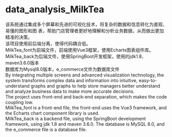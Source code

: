 # data_analysis_MilkTea
该系统通过集成多个屏幕和先进的可视化技术，将复杂的数据和信息转化为直观、易懂的图形和图 表，帮助门店管理者更好地理解和分析业务数据，从而做出更加精准的决策。  
该项目使用前后端分离，使得代码耦合低。  
MilkTea_font为前端文件，前端使用Vue3框架，使用Echarts图表组件库。  
MilkTea_back为后端文件，使用SpringBoot开发框架，使用的jdk1.8、maven3.6.0版本  
数据库为Mysql8.0版本，e_commerce文件为数据库文件  
By integrating multiple screens and advanced visualization technology, the system transforms complex data and information into intuitive, easy-to-understand graphs and graphs to help store managers better understand and analyze business data to make more accurate decisions.  
The project uses front-end and back-end separation, which makes the code coupling low.  
MilkTea_font is a front-end file, the front-end uses the Vue3 framework, and the Echarts chart component library is used.  
MilkTea_back is a backend file, using the SpringBoot development framework, using jdk 1.8 and maven 3.6.0.
The database is MySQL 8.0, and the e_commerce file is a database file.  
